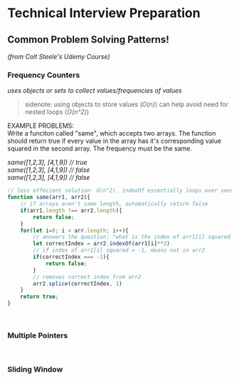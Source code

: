 # **Technical Interview Preparation** #

## **Common Problem Solving Patterns!** ##
*(from Colt Steele's Udemy Course)*

### **Frequency Counters** ###
*uses objects or sets to collect values/frequencies of values*  
> sidenote: using objects to store values (*O(n)*) can help avoid need for nested loops (*O(n^2)*) 
  
EXAMPLE PROBLEMS:  
Write a funciton called "same", which accepts two arrays. The function should return true if every value in the array has it's corresponding value squared in the second array. The frequency must be the same.  
  
*same([1,2,3], [4,1,9]) // true*  
*same([1,2,3], [4,1,9]) // false*  
*same([1,2,3], [4,1,9]) // false*  
  
```javascript
// less effecient solution- O(n^2). indexOf essentially loops over second array:
function same(arr1, arr2){
    // if arrays aren't same length, automatically return false
    if(arr1.length !== arr2.length){
        return false;
    }
    for(let i=0; i < arr.length; i++){
        // answers the question: "what is the index of arr1[i] squared in the second array?"
        let correctIndex = arr2.indexOf(arr1[i]**2)
        // if index of arr1[i] squared = -1, means not in arr2
        if(correctIndex === -1){
            return false;
        }
        // removes correct index from arr2
        arr2.splice(correctIndex, 1)
    }
    return true;
}
```

<br/>

### **Multiple Pointers** ###

<br/>

### **Sliding Window** ###

